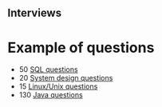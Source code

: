 ## Interviews

# Example of questions

- 50 [SQL questions](https://javarevisited.blogspot.com/2021/05/sql-and-database-phone-interview-questions.html)
- 20 [System design questions](https://www.java67.com/2018/05/top-20-system-design-interview-questions-answers-programming.html)
- 15 [Linux/Unix questions](https://www.java67.com/2012/09/10-linux-and-unix-interview-questions-answers-wipro-tcs-capegemini.html)
- 130 [Java questions](https://javarevisited.blogspot.com/2015/10/133-java-interview-questions-answers-from-last-5-years.html)
